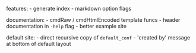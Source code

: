 features:
	- generate index
	- markdown option flags

documentation:
	- cmdRaw / cmdHtmlEncoded template funcs
	- header documentation in `-help` flag
	- better example site

default site:
	- direct recursive copy of `default_conf`
	- 'created by' message at bottom of default layout

